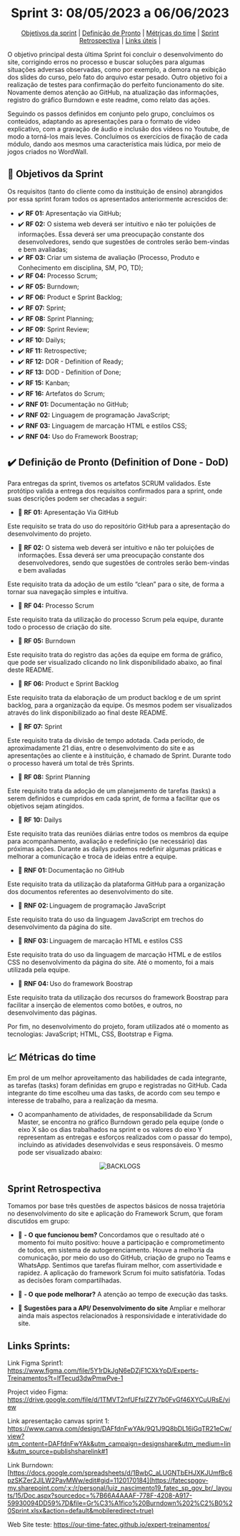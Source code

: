 <span id="topo">
   
<h1 align="center">  Sprint 3: 08/05/2023 a 06/06/2023 </h1>


<p align="center">
    <a href="#objetivos">Objetivos da sprint</a>  |  
    <a href="#dor">Definição de Pronto</a>  |  
    <a href="#metricas">Métricas do time</a>  |
    <a href="#sprint">Sprint Retrospectiva</a>  |
    <a href="#links">Links úteis</a>  |


</p>
   
O objetivo principal desta última Sprint foi concluir o desenvolvimento do site, corrigindo erros no processo e buscar soluções para algumas situações adversas observadas, como por exemplo, a demora na exibição dos slides do curso, pelo fato do arquivo estar pesado. Outro objetivo foi a realização de testes para confirmação do perfeito funcionamento do site. Novamente demos atenção ao GitHub, na atualização das informações, registro do gráfico Burndown e este readme, como relato das ações.  


Seguindo os passos definidos em conjunto pelo grupo, concluímos os conteúdos, adaptando as apresentações para o formato de vídeo explicativo, com a gravação de áudio e inclusão dos vídeos no Youtube, de modo a torná-los mais leves. Concluímos os exercícios de fixação de cada módulo, dando aos mesmos uma característica mais lúdica, por meio de jogos criados no WordWall. 


<span id="objetivos">
   
## :dart: Objetivos da Sprint
Os requisitos (tanto do cliente como da instituição de ensino) abrangidos por essa sprint foram todos os apresentados anteriormente acrescidos de:
- :heavy_check_mark: **RF 01:** Apresentação via GitHub;
- :heavy_check_mark: **RF 02:** O sistema web deverá ser intuitivo e não ter poluições de informações.  Essa deverá ser uma preocupação constante dos desenvolvedores, sendo que sugestões de controles serão bem-vindas e bem avaliadas;
- :heavy_check_mark: **RF 03:** Criar um sistema de avaliação (Processo, Produto e Conhecimento em disciplina, SM, PO, TD);
- :heavy_check_mark: **RF 04:** Processo Scrum;    
- :heavy_check_mark: **RF 05:** Burndown;
- :heavy_check_mark: **RF 06:** Product e Sprint Backlog;
- :heavy_check_mark: **RF 07:** Sprint;
- :heavy_check_mark: **RF 08:** Sprint Planning;
- :heavy_check_mark: **RF 09:** Sprint Review;    
- :heavy_check_mark: **RF 10:** Dailys;
- :heavy_check_mark: **RF 11:** Retrospective;
- :heavy_check_mark: **RF 12:** DOR - Definition of Ready;
- :heavy_check_mark: **RF 13:** DOD - Definition of Done;
- :heavy_check_mark: **RF 15:** Kanban;
- :heavy_check_mark: **RF 16:** Artefatos do Scrum;    
- :heavy_check_mark: **RNF 01:** Documentação no GitHub;
- :heavy_check_mark: **RNF 02:** Linguagem de programação JavaScript;
- :heavy_check_mark: **RNF 03:** Linguagem de marcação HTML e estilos CSS;
- :heavy_check_mark: **RNF 04:** Uso do Framework Boostrap;
 
   
<span id="dor">


## ✔️ Definição de Pronto (Definition of Done - DoD)


Para entregas da sprint, tivemos os artefatos SCRUM validados. Este protótipo valida a entrega dos requisitos confirmados para a sprint, onde suas descrições podem ser checadas a seguir:  


- 🧷 **RF 01:** Apresentação Via GitHub


Este requisito se trata do uso do repositório GitHub para a apresentação do desenvolvimento do projeto.  
   
- 🧷 **RF 02:** O sistema web deverá ser intuitivo e não ter poluições de informações.  Essa deverá ser uma preocupação constante dos desenvolvedores, sendo que sugestões de controles serão bem-vindas e bem avaliadas


Este requisito trata da adoção de um estilo “clean” para o site, de forma a tornar sua navegação simples e intuitiva.


- 🧷 **RF 04:**  Processo Scrum


Este requisito trata da utilização do processo Scrum pela equipe, durante todo o processo de criação do site.


- 🧷 **RF 05:** Burndown


Este requisito trata do registro das ações da equipe em forma de gráfico, que pode ser visualizado clicando no link disponibilidado abaixo, ao final deste README.


- 🧷 **RF 06:** Product e Sprint Backlog


Este requisito trata da elaboração de um product backlog e de um sprint backlog, para a organização da equipe. Os mesmos podem ser visualizados através do link disponibilizado ao final deste README.


- 🧷 **RF 07:** Sprint


Este requisito trata da divisão de tempo adotada. Cada período, de aproximadamente 21 dias, entre o desenvolvimento do site e as apresentações ao cliente e à instituição, é chamado de Sprint. Durante todo o processo haverá um total de três Sprints.


- 🧷 **RF 08:** Sprint Planning


Este requisito trata da adoção de um planejamento de tarefas (tasks) a serem definidos e cumpridos em cada sprint, de forma a facilitar que os objetivos sejam atingidos.


- 🧷 **RF 10:** Dailys


Este requisito trata das reuniões diárias entre todos os membros da equipe para acompanhamento, avaliação e redefinição (se necessário) das próximas ações. Durante as dailys pudemos redefinir algumas práticas e melhorar a comunicação e troca de ideias entre a equipe.  


- 🧷 **RNF 01:** Documentação no GitHub


Este requisito trata da utilização da plataforma GitHub para a organização dos documentos referentes ao desenvolvimento do site.


- 🧷 **RNF 02:** Linguagem de programação JavaScript


Este requisito trata do uso da linguagem JavaScript em trechos do desenvolvimento da página do site.


- 🧷 **RNF 03:** Linguagem de marcação HTML e estilos CSS


Este requisito trata do uso da linguagem de marcação HTML e de estilos CSS no desenvolvimento da página do site. Até o momento, foi a mais utilizada pela equipe.


- 🧷 **RNF 04:** Uso do framework Boostrap


Este requisito trata da utilização dos recursos do framework Boostrap para facilitar a inserção de elementos como botões, e outros, no desenvolvimento das páginas.


Por fim, no desenvolvimento do projeto, foram utilizados até o momento as tecnologias: JavaScript; HTML, CSS, Bootstrap e Figma.


<span id="#metricas">
   
## 📈 Métricas do time
   
Em prol de um melhor aproveitamento das habilidades de cada integrante, as tarefas (tasks) foram definidas em grupo e registradas no GitHub. Cada integrante do time escolheu uma das tasks, de acordo com seu tempo e interesse de trabalho, para a realização da mesma.
   
- O acompanhamento de atividades, de responsabilidade da Scrum Master, se encontra no gráfico Burndown gerado pela equipe (onde o eixo X são os dias trabalhados na sprint e os valores do eixo Y representam as entregas e esforços realizados com o passar do tempo), incluindo as atividades desenvolvidas e seus responsáveis. O mesmo pode ser visualizado abaixo:


<div align="center">


![BACKLOGS](https://github.com/Our-time-Fatec/.github/blob/main/profile/Burndown3.PNG)
</div>    
   


<span id="sprint">
   
## Sprint Retrospectiva
   
Tomamos por base três questões de aspectos básicos de nossa trajetória no desenvolvimento do site e aplicação do Framework Scrum, que foram discutidos em grupo:


- 🧷 **- O que funcionou bem?**
Concordamos que o resultado até o momento foi muito positivo: houve a participação e comprometimento de todos, em sistema de autogerenciamento. Houve a melhoria da comunicação, por meio do uso do GitHub, criação de grupo no Teams e WhatsApp. Sentimos que tarefas fluiram melhor, com assertividade e rapidez. A aplicação do framework Scrum foi muito satisfatória. Todas as decisões foram compartilhadas.


- 🧷 **- O que pode melhorar?**
A atenção ao tempo de execução das tasks.


- 🧷 **Sugestões para a API/ Desenvolvimento do site**
Ampliar e melhorar ainda mais aspectos relacionados à responsividade e interatividade do site.    
   
   
<span id="links">
   
## Links Sprints:
 Link Figma Sprint1: https://www.figma.com/file/5Y1rDkJgN6eDZjF1CXkYpD/Experts-Treinamentos?t=IfTecud3dwPmwPve-1
 
 Project video Figma: https://drive.google.com/file/d/1TMVT2nfUFfslZZY7b0FvGf46XYCuURsE/view
 
 Link apresentação canvas sprint 1: https://www.canva.com/design/DAFfdnFwYAk/9Q1J9Q8bDL16iGqTR21eCw/view?utm_content=DAFfdnFwYAk&utm_campaign=designshare&utm_medium=link&utm_source=publishsharelink#1
 
 Link Burndown: [https://docs.google.com/spreadsheets/d/1BwbC_aLUGNTbEHJXKJUmfBc6pzSKZer2JlLW2PavMWw/edit#gid=1120170184](https://fatecspgov-my.sharepoint.com/:x:/r/personal/luiz_nascimento19_fatec_sp_gov_br/_layouts/15/Doc.aspx?sourcedoc=%7B66A4AAAF-778F-4208-A917-59930094DD59%7D&file=Gr%C3%A1fico%20Burndown%202%C2%B0%20Sprint.xlsx&action=default&mobileredirect=true)
   
 Web Site teste: https://our-time-fatec.github.io/expert-treinamentos/
<!--


**Here are some ideas to get you started:**


🙋‍♀️ A short introduction - what is your organization all about?
🌈 Contribution guidelines - how can the community get involved?
👩‍💻 Useful resources - where can the community find your docs? Is there anything else the community should know?
🍿 Fun facts - what does your team eat for breakfast?
🧙 Remember, you can do mighty things with the power of [Markdown](https://docs.github.com/github/writing-on-github/getting-started-with-writing-and-formatting-on-github/basic-writing-and-formatting-syntax)
-->



